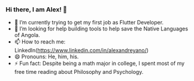 ### Hi there, I am Alex! 👋

- 🔭 I’m currently trying to get my first job as Flutter Developer.
- 🤔 I’m looking for help building tools to help save the Native Languages of Angola.
- 📫 How to reach me: LinkedIn(https://www.linkedin.com/in/alexandreyano/)
- 😄 Pronouns: He, him, his.
- ⚡ Fun fact: Despite being a math major in college, I spent most of my free time reading about Philosophy and Psychology.
